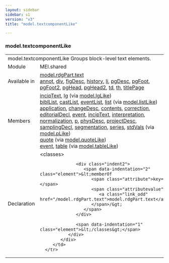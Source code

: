 ```yaml
---
layout: sidebar
sidebar: s1
version: "v3"
title: "model.textcomponentLike"

---
```


<div class="classSpec model">
   <h3 id="model.textcomponentLike">model.textcomponentLike</h3>
   <table class="wovenodd">
      <tr>
         <td colspan="2" class="wovenodd-col2">
            <span class="label">model.textcomponentLike</span> Groups block-level text elements.
         </td>
      </tr>
      <tr>
         <td class="wovenodd-col1">
            <span class="label" lang="en">Module</span>
         </td>
         <td class="wovenodd-col2">MEI.shared</td>
      </tr>
      <tr>
         <td class="wovenodd-col1">
            <span class="label" lang="en">Available in</span>
         </td>
         <td class="wovenodd-col2">
            <div class="parent">
               <div>
                  <a class="link_odd_classSpec" href="/{{ page.version }}/model.rdgPart.text">model.rdgPart.text</a>
               </div>
               <div>
                  <a class="link_odd_elementSpec" href="/{{ page.version }}/annot">annot</a>, 
                  <a class="link_odd_elementSpec" href="/{{ page.version }}/div">div</a>, 
                  <a class="link_odd_elementSpec" href="/{{ page.version }}/figDesc">figDesc</a>, 
                  <a class="link_odd_elementSpec" href="/{{ page.version }}/history">history</a>, 
                  <a class="link_odd_elementSpec" href="/{{ page.version }}/li">li</a>, 
                  <a class="link_odd_elementSpec" href="/{{ page.version }}/pgDesc">pgDesc</a>, 
                  <a class="link_odd_elementSpec" href="/{{ page.version }}/pgFoot">pgFoot</a>, 
                  <a class="link_odd_elementSpec" href="/{{ page.version }}/pgFoot2">pgFoot2</a>, 
                  <a class="link_odd_elementSpec" href="/{{ page.version }}/pgHead">pgHead</a>, 
                  <a class="link_odd_elementSpec" href="/{{ page.version }}/pgHead2">pgHead2</a>, 
                  <a class="link_odd_elementSpec" href="/{{ page.version }}/td">td</a>, 
                  <a class="link_odd_elementSpec" href="/{{ page.version }}/th">th</a>, 
                  <a class="link_odd_elementSpec" href="/{{ page.version }}/titlePage">titlePage</a>
               </div>
            </div>
         </td>
      </tr>
      <tr>
         <td class="wovenodd-col1">
            <span class="label" lang="en">Members</span>
         </td>
         <td class="wovenodd-col2">
            <div class="parent">
               <div>
                  <a class="link_odd_elementSpec" href="/{{ page.version }}/incipText">incipText</a>, 
                  <a class="link_odd_elementSpec" href="/{{ page.version }}/lg">lg</a>
                  <span> (via 
                     <a class="link_odd_classSpec" href="/{{ page.version }}/model.lgLike">model.lgLike</a>)
                  </span>
               </div>
               <div>
                  <a class="link_odd_elementSpec" href="/{{ page.version }}/biblList">biblList</a>, 
                  <a class="link_odd_elementSpec" href="/{{ page.version }}/castList">castList</a>, 
                  <a class="link_odd_elementSpec" href="/{{ page.version }}/eventList">eventList</a>, 
                  <a class="link_odd_elementSpec" href="/{{ page.version }}/list">list</a>
                  <span> (via 
                     <a class="link_odd_classSpec" href="/{{ page.version }}/model.listLike">model.listLike</a>)
                  </span>
               </div>
               <div>
                  <a class="link_odd_elementSpec" href="/{{ page.version }}/application">application</a>, 
                  <a class="link_odd_elementSpec" href="/{{ page.version }}/changeDesc">changeDesc</a>, 
                  <a class="link_odd_elementSpec" href="/{{ page.version }}/contents">contents</a>, 
                  <a class="link_odd_elementSpec" href="/{{ page.version }}/correction">correction</a>, 
                  <a class="link_odd_elementSpec" href="/{{ page.version }}/editorialDecl">editorialDecl</a>, 
                  <a class="link_odd_elementSpec" href="/{{ page.version }}/event">event</a>, 
                  <a class="link_odd_elementSpec" href="/{{ page.version }}/incipText">incipText</a>, 
                  <a class="link_odd_elementSpec" href="/{{ page.version }}/interpretation">interpretation</a>, 
                  <a class="link_odd_elementSpec" href="/{{ page.version }}/normalization">normalization</a>, 
                  <a class="link_odd_elementSpec" href="/{{ page.version }}/p">p</a>, 
                  <a class="link_odd_elementSpec" href="/{{ page.version }}/physDesc">physDesc</a>, 
                  <a class="link_odd_elementSpec" href="/{{ page.version }}/projectDesc">projectDesc</a>, 
                  <a class="link_odd_elementSpec" href="/{{ page.version }}/samplingDecl">samplingDecl</a>, 
                  <a class="link_odd_elementSpec" href="/{{ page.version }}/segmentation">segmentation</a>, 
                  <a class="link_odd_elementSpec" href="/{{ page.version }}/series">series</a>, 
                  <a class="link_odd_elementSpec" href="/{{ page.version }}/stdVals">stdVals</a>
                  <span> (via 
                     <a class="link_odd_classSpec" href="/{{ page.version }}/model.pLike">model.pLike</a>)
                  </span>
               </div>
               <div>
                  <a class="link_odd_elementSpec" href="/{{ page.version }}/quote">quote</a>
                  <span> (via 
                     <a class="link_odd_classSpec" href="/{{ page.version }}/model.quoteLike">model.quoteLike</a>)
                  </span>
               </div>
               <div>
                  <a class="link_odd_elementSpec" href="/{{ page.version }}/event">event</a>, 
                  <a class="link_odd_elementSpec" href="/{{ page.version }}/table">table</a>
                  <span> (via 
                     <a class="link_odd_classSpec" href="/{{ page.version }}/model.tableLike">model.tableLike</a>)
                  </span>
               </div>
            </div>
         </td>
      </tr>
      <tr>
         <td class="wovenodd-col1">
            <span class="label" lang="en">Declaration</span>
         </td>
         <td class="wovenodd-col2">
            <div xml:space="preserve" class="pre">
               <div class="indent1">
                  <span data-indentation="1" class="element">&lt;classes&gt;</span>
                  
                  <div class="indent2">
                     <span data-indentation="2" class="element">&lt;memberOf 
                        <span class="attribute">key=</span>
                        <span class="attributevalue">"
                           <a class="link_odd" href="/model.rdgPart.text">model.rdgPart.text</a>"
                        </span>/&gt;
                     </span>
                  </div>
                  
                  <span data-indentation="1" class="element">&lt;/classes&gt;</span>
               </div>
            </div>
         </td>
      </tr>
   </table>
</div>